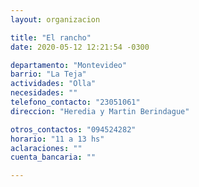 ```yaml
---
layout: organizacion

title: "El rancho"
date: 2020-05-12 12:21:54 -0300

departamento: "Montevideo"
barrio: "La Teja"
actividades: "Olla"
necesidades: ""
telefono_contacto: "23051061"
direccion: "Heredia y Martin Berindague"

otros_contactos: "094524282"
horario: "11 a 13 hs"
aclaraciones: ""
cuenta_bancaria: ""

---
```

